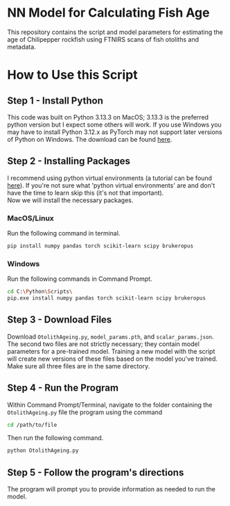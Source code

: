 # NN Model for Calculating Fish Age  
This repository contains the script and model parameters for estimating the age of Chilipepper rockfish using FTNIRS scans of fish otoliths and metadata.  

# How to Use this Script

## Step 1 - Install Python
This code was built on Python 3.13.3 on MacOS; 3.13.3 is the preferred python version but I expect some others will work. If you use Windows you may have to install Python 3.12.x as PyTorch may not support later versions of Python on Windows. The download can be found [here](https://www.python.org/downloads/).  

## Step 2 - Installing Packages 
I recommend using python virtual environments (a tutorial can be found [here](https://python.land/virtual-environments/virtualenv)). If you're not sure what 'python virtual environments' are and don't have the time to learn skip this (it's not that important).  
Now we will install the necessary packages.

### MacOS/Linux
Run the following command in terminal.
```bash
pip install numpy pandas torch scikit-learn scipy brukeropus
```

### Windows
Run the following commands in Command Prompt.
```bash
cd C:\Python\Scripts\
pip.exe install numpy pandas torch scikit-learn scipy brukeropus
```

## Step 3 - Download Files
Download `OtolithAgeing.py`, `model_params.pth`, and `scalar_params.json`. The second two files are not strictly necessary; they contain model parameters for a pre-trained model. Training a new model with the script will create new versions of these files based on the model you've trained.  
Make sure all three files are in the same directory.

## Step 4 - Run the Program
Within Command Prompt/Terminal, navigate to the folder containing the `OtolithAgeing.py` file the program using the command 
```bash
cd /path/to/file
```
Then run the following command.
```bash
python OtolithAgeing.py
```

## Step 5 - Follow the program's directions
The program will prompt you to provide information as needed to run the model.
